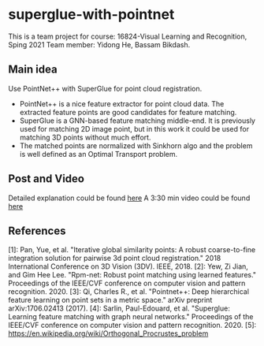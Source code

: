 # superglue-with-pointnet
This is a team project for course: 16824-Visual Learning and Recognition, Sping 2021
Team member: Yidong He, Bassam Bikdash.

## Main idea
Use PointNet++ with SuperGlue for point cloud registration.
* PointNet++ is a nice feature extractor for point cloud data. The extracted feature points are good candidates for feature matching.
* SuperGlue is a GNN-based feature matching middle-end. It is previously used for matching 2D image point, but in this work it could be used for matching 3D points without much effort.
* The matched points are normalized with Sinkhorn algo and the problem is well defined as an Optimal Transport problem.

## Post and Video
Detailed explanation could be found [here](https://sites.google.com/d/1sfaHDhkbMFy1p9WOEfm5Gj0vHxXl_E_O/p/1Kl4UNosTZDfdKyvNB4ooy1R95liR0D8r/edit)
A 3:30 min video could be found [here](https://www.youtube.com/watch?v=i_QSMtEJ_tQ)

## References
[1]: Pan, Yue, et al. "Iterative global similarity points: A robust coarse-to-fine integration solution for pairwise 3d point cloud registration." 2018 International Conference on 3D Vision (3DV). IEEE, 2018.
[2]: Yew, Zi Jian, and Gim Hee Lee. "Rpm-net: Robust point matching using learned features." Proceedings of the IEEE/CVF conference on computer vision and pattern recognition. 2020.
[3]: Qi, Charles R., et al. "Pointnet++: Deep hierarchical feature learning on point sets in a metric space." arXiv preprint arXiv:1706.02413 (2017).
[4]: Sarlin, Paul-Edouard, et al. "Superglue: Learning feature matching with graph neural networks." Proceedings of the IEEE/CVF conference on computer vision and pattern recognition. 2020.
[5]: https://en.wikipedia.org/wiki/Orthogonal_Procrustes_problem
